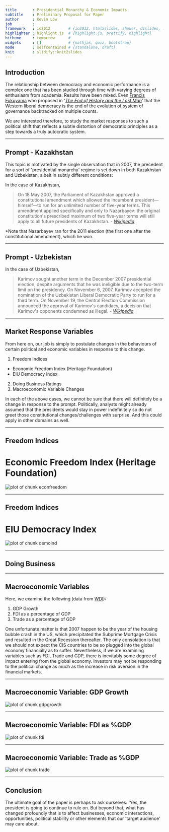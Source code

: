 ```yaml
---
title       : Presidential Monarchy & Economic Impacts
subtitle    : Preliminary Proposal for Paper
author      : Kevin Low
job         : 
framework   : io2012        # {io2012, html5slides, shower, dzslides, ...}
highlighter : highlight.js  # {highlight.js, prettify, highlight}
hitheme     : tomorrow      # 
widgets     : []            # {mathjax, quiz, bootstrap}
mode        : selfcontained # {standalone, draft}
knit        : slidify::knit2slides
---
```


## Introduction

The relationship between democracy and economic performance is a complex one that has been studied through time with varying degrees of enthusiasm from academia. Results have been mixed. Even [Francis Fukuyama](http://en.wikipedia.org/wiki/Francis_Fukuyama) who proposed in '[*The End of History and the Last Man*](http://en.wikipedia.org/wiki/The_End_of_History_and_the_Last_Man)' that the Western liberal democracy is the end of the evolution of system of governance backtracked on multiple counts.

We are interested therefore, to study the market responses to such a political shift that reflects a subtle distortion of democratic principles as a step towards a truly autocratic system.




--- 

## Prompt - Kazakhstan

This topic is motivated by the single observation that in 2007, the precedent for a sort of 'presidential monarchy' regime is set down in both Kazakhstan and Uzbekistan, albeit in subtly different conditions:

In the case of Kazakhstan,
> On 18 May 2007, the Parliament of Kazakhstan approved a constitutional amendment which allowed the incumbent president—himself—to run for an unlimited number of five-year terms. This amendment applied specifically and only to Nazarbayev: the original constitution's prescribed maximum of two five-year terms will still apply to all future presidents of Kazakhstan. - [*Wikipedia*](http://en.wikipedia.org/wiki/Nursultan_Nazarbayev)

*Note that Nazarbayev ran for the 2011 election (the first one after the constitutional amendment), which he won.

--- 

## Prompt - Uzbekistan

In the case of Uzbekistan,
> Karimov sought another term in the December 2007 presidential election, despite arguments that he was ineligible due to the two-term limit on the presidency. On November 6, 2007, Karimov accepted the nomination of the Uzbekistan Liberal Democratic Party to run for a third term. On November 19, the Central Election Commission announced the approval of Karimov's candidacy, a decision that Karimov's opponents condemned as illegal. - [*Wikipedia*](http://en.wikipedia.org/wiki/Islam_Karimov)

---

## Market Response Variables

From here on, our job is simply to postulate changes in the behaviours of certain political and economic variables in response to this change.

1. Freedom Indices
 + Economic Freedom Index (Heritage Foundation)
 + EIU Democracy Index
2. Doing Business Ratings
3. Macroeconomic Variable Changes

In each of the above cases, we cannot be sure that there will definitely be a change in response to the prompt. Politically, analysts might already assumed that the presidents would stay in power indefinitely so do not greet those constitutional changes/challenges with surprise. And this could apply in other domains as well.

---

## Freedom Indices

# Economic Freedom Index (Heritage Foundation)

![plot of chunk econfreedom](assets/fig/econfreedom.png) 

---

## Freedom Indices

# EIU Democracy Index

![plot of chunk demoind](assets/fig/demoind.png) 



---

## Doing Business


---

## Macroeconomic Variables

Here, we examine the following (data from [WDI](http://data.worldbank.org/data-catalog/world-development-indicators)):

1. GDP Growth
2. FDI as a percentage of GDP
3. Trade as a percentage of GDP

One unfortunate matter is that 2007 happen to be the year of the housing bubble crash in the US, which precipitated the Subprime Mortgage Crisis and resulted in the Great Recession thereafter. The only consolation is that we should not expect the CIS countries to be so plugged into the global economy financially as to suffer. Nevertheless, if we are examining variables such as FDI, Trade and GDP, there is inevitably some degree of impact entering from the global economy. Investors may not be responding to the political change as much as the increase in risk aversion in the financial markets.



---

## Macroeconomic Variable: GDP Growth

![plot of chunk gdpgrowth](assets/fig/gdpgrowth.png) 

---

## Macroeconomic Variable: FDI as %GDP

![plot of chunk fdi](assets/fig/fdi.png) 


---

## Macroeconomic Variable: Trade as %GDP

![plot of chunk trade](assets/fig/trade.png) 

---

## Conclusion

The ultimate goal of the paper is perhaps to ask ourselves: 'Yes, the president is going to continue to rule on. But beyond that, what has changed profoundly that is to affect businesses, economic interactions, opportunities, political stability or other elements that our 'target audience' may care about.
